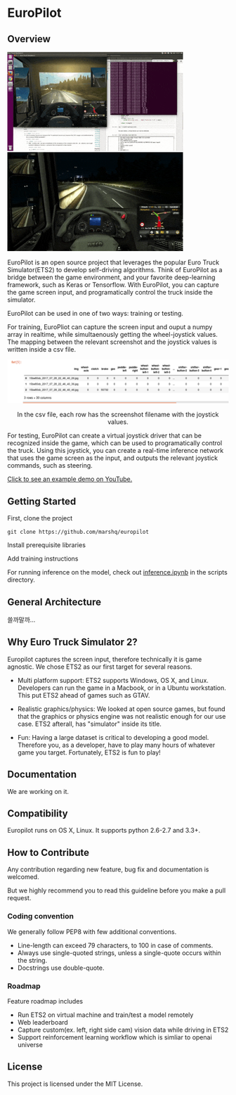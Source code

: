 # EuroPilot

## Overview

![alt tag](examples/day.gif)
![alt tag](examples/night.gif)



EuroPilot is an open source project that leverages the popular Euro Truck Simulator(ETS2) to develop self-driving algorithms. Think of EuroPilot as a bridge between the game environment, and your favorite deep-learning framework, such as Keras or Tensorflow. With EuroPilot, you can capture the game screen input, and programatically control the truck inside the simulator. 

EuroPilot can be used in one of two ways: training or testing. 

For training, EuroPliot can capture the screen input and ouput a numpy array in realtime, while simultaenously getting the wheel-joystick values. The mapping between the relevant screenshot and the joystick values is written inside a csv file.
<div align = 'center'>
	<img src = 'examples/example_csv.png'>
</div>
<p align = 'center'>
In the csv file, each row has the screenshot filename with the joystick values. 
</p>

For testing, EuroPilot can create a virtual joystick driver that can be recognized inside the game, which can be used to programatically control the truck. Using this joystick, you can create a real-time inference network that uses the game screen as the input, and outputs the relevant joystick commands, such as steering. 

[Click to see an example demo on YouTube.](https://www.youtube.com/watch?v=n2pPR3WLaxI)

## Getting Started

First, clone the project

```
git clone https://github.com/marshq/europilot
```

Install prerequisite libraries

Add training instructions

For running inference on the model, check out [inference.ipynb](scripts/inference.ipynb) in the scripts directory.

## General Architecture

쓸까말까...

## Why Euro Truck Simulator 2?

Europilot captures the screen input, therefore technically it is game agnostic. We chose ETS2 as our first target for several reasons.

* Multi platform support: ETS2 supports Windows, OS X, and Linux. Developers can run the game in a Macbook, or in a Ubuntu workstation. This put ETS2 ahead of games such as GTAV.


* Realistic graphics/physics: We looked at open source games, but found that the graphics or physics engine was not realistic enough for our use case. ETS2 afterall, has "simulator" inside its title.


* Fun: Having a large dataset is critical to developing a good model. Therefore you, as a developer, have to play many hours of whatever game you target. Fortunately, ETS2 is fun to play!

## Documentation

We are working on it.

## Compatibility

Europilot runs on OS X, Linux. It supports python 2.6-2.7 and 3.3+.

## How to Contribute

Any contribution regarding new feature, bug fix and documentation is welcomed.

But we highly recommend you to read this guideline before you make a pull request.

### Coding convention

We generally follow PEP8 with few additional conventions.

* Line-length can exceed 79 characters, to 100 in case of comments.
* Always use single-quoted strings, unless a single-quote occurs within the string.
* Docstrings use double-quote.

### Roadmap

Feature roadmap includes

* Run ETS2 on virtual machine and train/test a model remotely
* Web leaderboard
* Capture custom(ex. left, right side cam) vision data while driving in ETS2
* Support reinforcement learning workflow which is simliar to openai universe

## License

This project is licensed under the MIT License.
